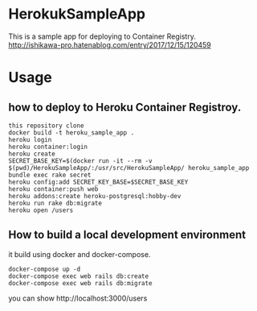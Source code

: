 # HerokukSampleApp
This is a sample app for deploying to Container Registry.  
http://ishikawa-pro.hatenablog.com/entry/2017/12/15/120459  

# Usage
## how to deploy to Heroku Container Registroy.  

```  
this repository clone
docker build -t heroku_sample_app .
heroku login
heroku container:login
heroku create
SECRET_BASE_KEY=$(docker run -it --rm -v $(pwd)/HerokuSampleApp/:/usr/src/HerokuSampleApp/ heroku_sample_app bundle exec rake secret
heroku config:add SECRET_KEY_BASE=$SECRET_BASE_KEY
heroku container:push web
heroku addons:create heroku-postgresql:hobby-dev
heroku run rake db:migrate
heroku open /users
```  
## How to build a local development environment
it build using docker and docker-compose.
```
docker-compose up -d  
docker-compose exec web rails db:create
docker-compose exec web rails db:migrate   
```
you can show http://localhost:3000/users
